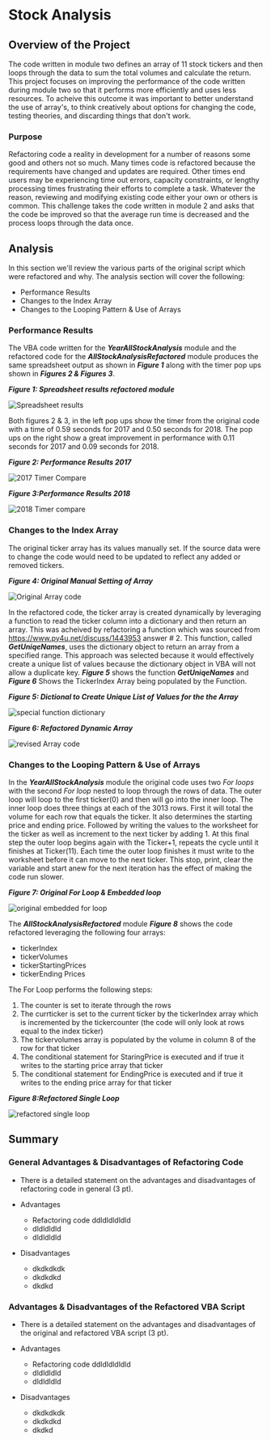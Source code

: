 # Stock Analysis

## Overview of the Project

The code written in module two defines an array of 11 stock tickers and then loops through the data to sum the total volumes and calculate the return. This project focuses on improving the performance of the code written during module two so that it performs more efficiently and uses less resources.  To acheive this outcome it was important to better understand the use of array's, to think creatively about options for changing the code, testing theories, and discarding things that don't work.

### Purpose

Refactoring code a reality in development for a number of reasons some good and others not so much.  Many times code is refactored because the requirements have changed and updates are required.  Other times end users may be experiencing time out errors, capacity constraints, or lengthy processing times frustrating their efforts to complete a task.  Whatever the reason, reviewing and modifying existing code either your own or others is common. This challenge takes the code written in module 2 and asks that the code be improved so that the average run time is decreased and the process loops through the data once.

## Analysis

In this section we'll review the various parts of the original script which were refactored and why.  The analysis section will cover the following:

- Performance Results
- Changes to the Index Array
- Changes to the Looping Pattern & Use of Arrays

### Performance Results
The VBA code written for the **_YearAllStockAnalysis_** module and the refactored code for the **_AllStockAnalysisRefactored_** module produces the same spreadsheet output as shown in **_Figure 1_** along with the timer pop ups shown in **_Figures 2 & Figures 3_**.  

**_Figure 1: Spreadsheet results refactored module_**

![Spreadsheet results](/Year_Over_Year_Comparison.png)

Both figures 2 & 3, in the left pop ups show the timer from the original code with a time of 0.59 seconds for 2017 and 0.50 seconds for 2018.  The pop ups on the right show a great improvement in performance with 0.11 seconds for 2017 and 0.09 seconds for 2018.

**_Figure 2: Performance Results 2017_**

![2017 Timer Compare](/2017_Comparison_Orig_vs_Refact.png)

**_Figure 3:Performance Results 2018_**

![2018 Timer compare](/2018_Comparison_Orig_vs_Refact.png)

### Changes to the Index Array

The original ticker array has its values manually set.  If the source data were to change the code would need to be updated to reflect any added or removed tickers.

**_Figure 4: Original Manual Setting of Array_**

![Original Array code](/initializing_array_for_all_tickers.png)

In the refactored code, the ticker array is created dynamically by leveraging a function to read the ticker column into a dictionary and then return an array. This was acheived by refactoring a function which was sourced from https://www.py4u.net/discuss/1443953 answer # 2.  This function, called **_GetUniqeNames_**, uses the dictionary object to return an array from a specified range.  This approach was selected because it would effectively create a unique list of values because the dictionary object in VBA will not allow a duplicate key.  **_Figure 5_** shows the function **_GetUniqeNames_** and **_Figure 6_** Shows the TickerIndex Array being populated by the Function.

**_Figure 5: Dictional to Create Unique List of Values for the the Array_**

![special function dictionary](/FunctionGetUniqeNames.png)

**_Figure 6: Refactored Dynamic Array_**

![revised Array code](/ticker_index_from_dictionary.png)


### Changes to the Looping Pattern & Use of Arrays

In the **_YearAllStockAnalysis_** module the original code uses two *For loops* with the second *For loop* nested to loop through the rows of data.  The outer loop will loop to the first ticker(0) and then will go into the inner loop.  The inner loop does three things at each of the 3013 rows.  First it will total the volume for each row that equals the ticker.  It also determines the starting price and ending price.  Followed by writing the values to the worksheet for the ticker as well as  increment to the next ticker by adding 1.  At this final step the outer loop begins again with the Ticker+1, repeats the cycle until it finishes at Ticker(11).  Each time the outer loop finishes it must write to the worksheet before it can move to the next ticker.  This stop, print, clear the variable and start anew for the next iteration has the effect of making the code run slower.

**_Figure 7: Original For Loop & Embedded loop_**

![original embedded for loop](/original_code_nested_for_loop.png)

The **_AllStockAnalysisRefactored_** module **_Figure 8_** shows the code refactored leveraging the following four arrays:
- tickerIndex
- tickerVolumes
- tickerStartingPrices
- tickerEnding Prices

The For Loop performs the following steps:
1. The counter is set to iterate through the rows
2. The currticker is set to the current ticker by the tickerIndex array which is incremented by the tickercounter (the code will only look at rows equal to the index ticker)
3. The tickervolumes array is populated by the volume in column 8 of the row for that ticker
4. The conditional statement for StaringPrice is executed and if true it writes to the starting price array that ticker
5. The conditional statement for EndingPrice is executed and if true it writes to the ending price array for that ticker


**_Figure 8:Refactored Single Loop_**

![refactored single loop](/refactored_code_single_for_loop.png)


## Summary

### General Advantages & Disadvantages of Refactoring Code
- There is a detailed statement on the advantages and disadvantages of refactoring code in general (3 pt).

- Advantages
  - Refactoring code ddldldldldld
  - dldldldld
  - dldldldld

- Disadvantages
  - dkdkdkdk
  - dkdkdkd
  - dkdkd


### Advantages & Disadvantages of the Refactored VBA Script
- There is a detailed statement on the advantages and disadvantages of the original and refactored VBA script (3 pt).

- Advantages
  - Refactoring code ddldldldldld
  - dldldldld
  - dldldldld

- Disadvantages
  - dkdkdkdk
  - dkdkdkd
  - dkdkd





